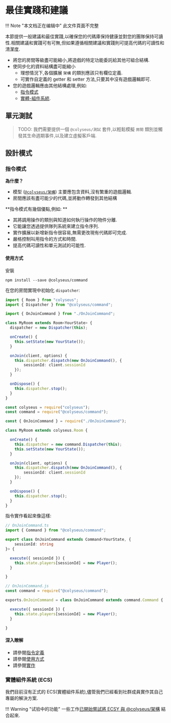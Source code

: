 # 最佳實踐和建議

!!! Note "本文档正在编辑中"
    此文件頁面不完整

本節提供一般建議和最佳實踐,以確保您的代碼庫保持健康並對您的團隊保持可讀性.相關建議和實踐可有可無,但如果遵循相關建議和實踐則可提高代碼的可讀性和清潔度.

- 將您的房間等級盡可能縮小,將遊戲的特定功能委託給其他可組合結構.
- 使同步化的資料結構盡可能縮小
    - 理想情況下,各個擴展 `架構` 的類別應該只有欄位定義.
    - 可實作自定義的 getter 和 setter 方法,只要其中沒有遊戲邏輯即可.
- 您的遊戲邏輯應由其他結構處理,例如:
    - [指令模式](#the-command-pattern)
    - [實體-組件系統](#entity-component-system-ecs).

## 單元測試

> TODO: 我們需要提供一個 `@colyseus/測試` 套件,以輕鬆模擬 `房間` 類別並觸發其生命週期事件,以及建立虛擬客戶端.

## 設計模式

### 指令模式

**為什麼？**

- 模型 ([`@colyseus/架構`](https://github.com/colyseus/schema)) 主要應包含資料,沒有繁重的遊戲邏輯.
- 房間應該有盡可能少的代碼,並將動作轉發到其他結構

**指令模式有幾個優點,例如: **

- 其將調用操作的類別與知道如何執行操作的物件分離.
- 它能讓您透過提供隊列系統來建立指令序列.
- 實作擴展以新增新指令很容易,無需更改現有代碼即可完成.
- 嚴格控制叫用指令的方式和時間.
- 提高代碼可讀性和單元測試的可能性.

#### 使用方式

安裝

```
npm install --save @colyseus/command
```

在您的房間實現中初始化 `dispatcher`:

```typescript fct_label="TypeScript"
import { Room } from "colyseus";
import { Dispatcher } from "@colyseus/command";

import { OnJoinCommand } from "./OnJoinCommand";

class MyRoom extends Room<YourState> {
  dispatcher = new Dispatcher(this);

  onCreate() {
    this.setState(new YourState());
  }

  onJoin(client, options) {
    this.dispatcher.dispatch(new OnJoinCommand(), {
        sessionId: client.sessionId
    });
  }

  onDispose() {
    this.dispatcher.stop();
  }
}
```

```typescript fct_label="JavaScript"
const colyseus = require("colyseus");
const command = require("@colyseus/command");

const { OnJoinCommand } = require("./OnJoinCommand");

class MyRoom extends colyseus.Room {

  onCreate() {
    this.dispatcher = new command.Dispatcher(this);
    this.setState(new YourState());
  }

  onJoin(client, options) {
    this.dispatcher.dispatch(new OnJoinCommand(), {
        sessionId: client.sessionId
    });
  }

  onDispose() {
    this.dispatcher.stop();
  }
}
```

指令實作看起來像這樣:

```typescript fct_label="TypeScript"
// OnJoinCommand.ts
import { Command } from "@colyseus/command";

export class OnJoinCommand extends Command<YourState, {
    sessionId: string
}> {

  execute({ sessionId }) {
    this.state.players[sessionId] = new Player();
  }

}
```

```typescript fct_label="JavaScript"
// OnJoinCommand.js
const command = require("@colyseus/command");

exports.OnJoinCommand = class OnJoinCommand extends command.Command {

  execute({ sessionId }) {
    this.state.players[sessionId] = new Player();
  }

}
```

#### 深入瞭解

- 請參閱[指令定義](https://github.com/colyseus/command/blob/master/test/scenarios/CardGameScenario.ts)
- 請參閱[使用方式](https://github.com/colyseus/command/blob/master/test/Test.ts)
- 請參閱[實作](https://github.com/colyseus/command/blob/master/src/index.ts)

### 實體組件系統 (ECS)

我們目前沒有正式的 ECS(實體組件系統),儘管我們已經看到社群成員實作其自己專屬的解決方案.

!!! Warning "试验中的功能"
    一些工作[已開始嘗試將 ECSY 與 @colyseus/架構](http://github.com/endel/ecs) 結合起來.
